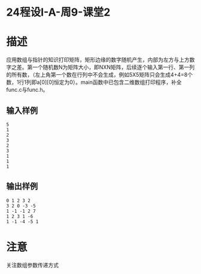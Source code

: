 # 24程设I-A-周9-课堂2

# 描述

应用数组与指针的知识打印矩阵，矩形边缘的数字随机产生，内部为左方与上方数字之差。第一个随机数N为矩阵大小，即NXN矩阵，后续逐个输入第一行、第一列的所有数，（左上角第一个数在行列中不会生成，例如5X5矩阵只会生成4+4=8个数，1行1列即a[0][0]恒定为0）。main函数中已包含二维数组打印程序，补全func.c与func.h。

## 输入样例

```
5
1
2
3
2
3
1
1
1
```

## 输出样例

```
0 1 2 3 2
3 2 0 -3 -5
1 -1 -1 2 7
1 2 3 1 -6
1 -1 -4 -5 1
```

# 注意

关注数组参数传递方式

